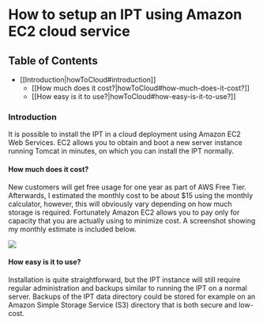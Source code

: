 # How to setup an IPT using Amazon EC2 cloud service

## Table of Contents

+ [[Introduction|howToCloud#introduction]]
  + [[How much does it cost?|howToCloud#how-much-does-it-cost?]]
  + [[How easy is it to use?|howToCloud#how-easy-is-it-to-use?]]

### Introduction

It is possible to install the IPT in a cloud deployment using Amazon EC2 Web Services. EC2 allows you to obtain and boot a new server instance running Tomcat in minutes, on which you can install the IPT normally.
 
#### How much does it cost?

New customers will get free usage for one year as part of AWS Free Tier. Afterwards, I estimated the monthly cost to be about $15 using the monthly calculator, however, this will obviously vary depending on how much storage is required. Fortunately Amazon EC2 allows you to pay only for capacity that you are actually using to minimize cost. A screenshot showing my monthly estimate is included below.

<img src='https://github.com/gbif/ipt/wiki/gbif-ipt-docs/ipt2/ec2-calculator.png' />

#### How easy is it to use?

Installation is quite straightforward, but the IPT instance will still require regular administration and backups similar to running the IPT on a normal server. Backups of the IPT data directory could be stored for example on an Amazon Simple Storage Service (S3) directory that is both secure and low-cost.
